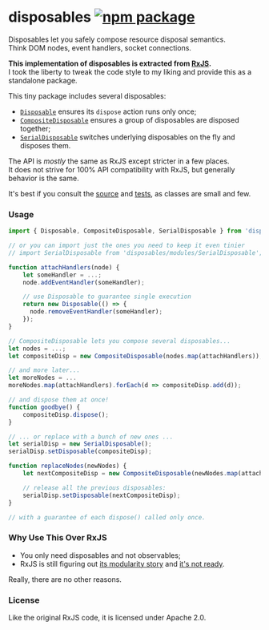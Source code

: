 # disposables [![npm package](https://img.shields.io/npm/v/disposables.svg?style=flat-square)](https://www.npmjs.org/package/disposables)

Disposables let you safely compose resource disposal semantics.  
Think DOM nodes, event handlers, socket connections.

**This implementation of disposables is extracted from [RxJS](https://github.com/Reactive-Extensions/RxJS/blob/master/src/core/disposables).**  
I took the liberty to tweak the code style to my liking and provide this as a standalone package.

This tiny package includes several disposables:

* [`Disposable`](https://github.com/gaearon/disposables/blob/master/modules/Disposable.js) ensures its `dispose` action runs only once;
* [`CompositeDisposable`](https://github.com/gaearon/disposables/blob/master/modules/CompositeDisposable.js) ensures a group of disposables are disposed together;
* [`SerialDisposable`](https://github.com/gaearon/disposables/blob/master/modules/SerialDisposable.js) switches underlying disposables on the fly and disposes them.

The API is *mostly* the same as RxJS except stricter in a few places.  
It does not strive for 100% API compatibility with RxJS, but generally behavior is the same.

It's best if you consult the [source](https://github.com/gaearon/disposables/tree/master/src/) and [tests](https://github.com/gaearon/disposables/tree/master/src/__tests__), as classes are small and few.

### Usage

```js
import { Disposable, CompositeDisposable, SerialDisposable } from 'disposables';

// or you can import just the ones you need to keep it even tinier
// import SerialDisposable from 'disposables/modules/SerialDisposable';

function attachHandlers(node) {
	let someHandler = ...;
	node.addEventHandler(someHandler);

	// use Disposable to guarantee single execution
	return new Disposable(() => {
	  node.removeEventHandler(someHandler);
	});
}

// CompositeDisposable lets you compose several disposables...
let nodes = ...;
let compositeDisp = new CompositeDisposable(nodes.map(attachHandlers));

// and more later...
let moreNodes = ...
moreNodes.map(attachHandlers).forEach(d => compositeDisp.add(d));

// and dispose them at once!
function goodbye() {
	compositeDisp.dispose();
}

// ... or replace with a bunch of new ones ...
let serialDisp = new SerialDisposable();
serialDisp.setDisposable(compositeDisp);

function replaceNodes(newNodes) {
	let nextCompositeDisp = new CompositeDisposable(newNodes.map(attachHandlers));

	// release all the previous disposables:
	serialDisp.setDisposable(nextCompositeDisp);
}

// with a guarantee of each dispose() called only once.
```

### Why Use This Over RxJS

* You only need disposables and not observables;
* RxJS is still figuring out [its modularity story](https://github.com/Reactive-Extensions/RxJS-Modular) and [it's not ready](https://github.com/Reactive-Extensions/RxJS-Modular/issues/4#issuecomment-90879664).

Really, there are no other reasons.

### License

Like the original RxJS code, it is licensed under Apache 2.0.
